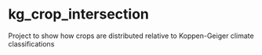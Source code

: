 # kg_crop_intersection
Project to show how crops are distributed relative to Koppen-Geiger climate classifications

